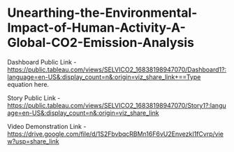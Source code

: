 # Unearthing-the-Environmental-Impact-of-Human-Activity-A-Global-CO2-Emission-Analysis


Dashboard Public Link - https://public.tableau.com/views/SELVICO2_16838198947070/Dashboard1?:language=en-US&:display_count=n&:origin=viz_share_link+==Type equation here.

Story Public Link - https://public.tableau.com/views/SELVICO2_16838198947070/Story1?:language=en-US&:display_count=n&:origin=viz_share_link

Video Demonstration Link - https://drive.google.com/file/d/1S2FbvbqcRBMn16F6vU2EnvezkI1fCvrp/view?usp=share_link
